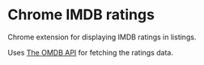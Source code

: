 Chrome IMDB ratings
===============

Chrome extension for displaying IMDB ratings in listings.

Uses [The OMDB API](http://www.omdbapi.com) for fetching the ratings data.